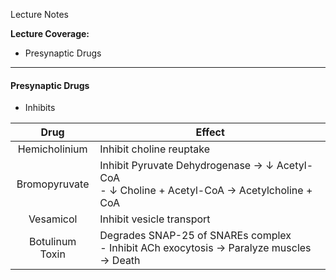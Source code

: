 Lecture Notes

**Lecture Coverage:**
- Presynaptic Drugs

---
#### **Presynaptic Drugs**
- Inhibits 

|    **Drug**     | **Effect**                                                                                      |
| :-------------: | ----------------------------------------------------------------------------------------------- |
|  Hemicholinium  | Inhibit choline reuptake                                                                        |
|  Bromopyruvate  | Inhibit Pyruvate Dehydrogenase → ↓ Acetyl-CoA<br>- ↓ Choline + Acetyl-CoA → Acetylcholine + CoA |
|    Vesamicol    | Inhibit vesicle transport                                                                       |
| Botulinum Toxin | Degrades SNAP-25 of SNAREs complex<br>- Inhibit ACh exocytosis → Paralyze muscles → Death       |

